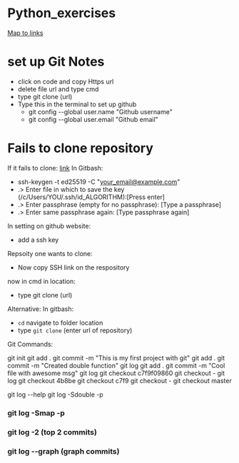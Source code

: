 # Python_exercises

[Map to links](https://whimsical.com/python-data-types-classification-Q967VqqPXDmUW5QPjXgdK2)


# set up Git Notes

- click on code  and copy Https url
- delete file url and type cmd
- type git clone (url)
- Type this in the terminal to set up github
    - git config --global user.name "Github username"
    - git config --global user.email "Github email"


# Fails to clone repository
If it fails to clone: [link](https://docs.github.com/en/authentication/connecting-to-github-with-ssh/generating-a-new-ssh-key-and-adding-it-to-the-ssh-agent)
In Gitbash: 
- ssh-keygen -t ed25519 -C "your_email@example.com"
- .> Enter file in which to save the key (/c/Users/YOU/.ssh/id_ALGORITHM):[Press enter]
- .> Enter passphrase (empty for no passphrase): [Type a passphrase]
- .> Enter same passphrase again: [Type passphrase again]

In setting on github website: 
- add a ssh key 

Repsoity one wants to clone:
- Now copy SSH link on the respository 

now in cmd in location:
- type git clone (url)

Alternative:
In gitbash:
- `cd` navigate to folder location
-  type `git clone` (enter url of repository)


Git Commands:

git init
git add .
git commit -m "This is my first project with git"
git add .
git commit -m "Created double function"
git log
git add .
git commit -m "Cool file with awesome msg"
git log
git checkout c7f9f09860
git checkout -
git log
git checkout 4b8be
git checkout c7f9
git checkout -
git checkout master

git log --help
git log -Sdouble -p


### git log -Smap -p
### git log -2 (top 2 commits)
### git log --graph (graph commits)